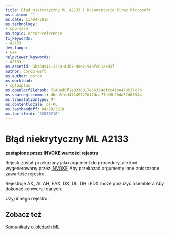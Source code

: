 ```yaml
---
title: Błąd niekrytyczny ML A2133 | Dokumentacja firmy Microsoft
ms.custom: ''
ms.date: 11/04/2016
ms.technology:
- cpp-masm
ms.topic: error-reference
f1_keywords:
- A2133
dev_langs:
- C++
helpviewer_keywords:
- A2133
ms.assetid: 5ba50911-22c8-43b7-90e2-946fc612e05f
author: corob-msft
ms.author: corob
ms.workload:
- cplusplus
ms.openlocfilehash: f240ed6f2e8330017e56334dfcc41be478537c7b
ms.sourcegitcommit: dbca5fdd47249727df7dca77de5b20da57d0f544
ms.translationtype: MT
ms.contentlocale: pl-PL
ms.lasthandoff: 04/28/2018
ms.locfileid: "32056210"
---
```

# <a name="ml-nonfatal-error-a2133"></a>Błąd niekrytyczny ML A2133
**zastąpione przez INVOKE wartości rejestru**  
  
 Rejestr został przekazany jako argument do procedury, ale kod wygenerowany przez [INVOKE](../../assembler/masm/invoke.md) Aby przekazać argumenty inne zniszczone zawartość rejestru.  
  
 Rejestruje AX, AL AH, EAX, DX, DL, DH i EDX może posłużyć asemblera Aby dokonać konwersji danych.  
  
 Użyj innego rejestru.  
  
## <a name="see-also"></a>Zobacz też  
 [Komunikaty o błędach ML](../../assembler/masm/ml-error-messages.md)